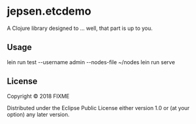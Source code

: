 # jepsen.etcdemo

A Clojure library designed to ... well, that part is up to you.

## Usage

lein run test --username admin --nodes-file ~/nodes
lein run serve

## License

Copyright © 2018 FIXME

Distributed under the Eclipse Public License either version 1.0 or (at
your option) any later version.
